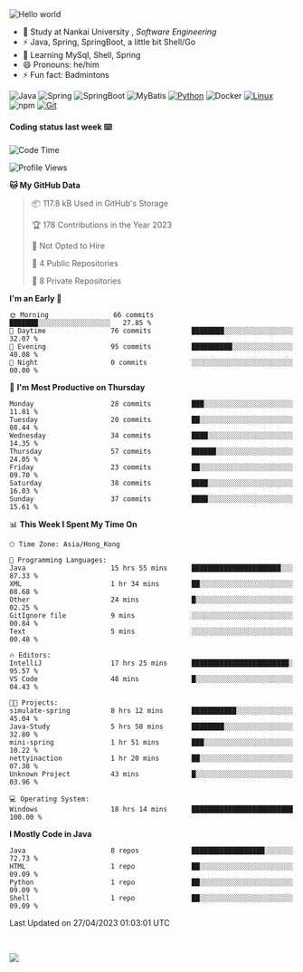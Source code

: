 

<img src="https://raw.githubusercontent.com/sagar-viradiya/sagar-viradiya/master/resources/banner.png" alt="Hello world">


<br/>


- 🍻  Study at Nankai University , _Software Engineering_
- ⚡  Java, Spring, SpringBoot, a little bit Shell/Go
- 🌱 Learning MySql, Shell, Spring
- 😄 Pronouns: he/him
- ⚡ Fun fact: Badmintons

![Java](https://img.shields.io/badge/-Java-007396?style=flat-square&logo=java&logoColor=ffffff)
![Spring](https://img.shields.io/badge/-Spring-green)
![SpringBoot](https://img.shields.io/badge/-SpringBoot-green)
![MyBatis](https://img.shields.io/badge/-MyBatis-yellowgreen)
[![Python](https://img.shields.io/badge/-Python-3776AB?style=flat-square&logo=python&logoColor=ffffff)](https://www.python.org/)
![Docker](https://img.shields.io/badge/Docker-2496ED?style=flat-square&logo=docker&logoColor=ffffff)
[![Linux](https://img.shields.io/badge/-Linux-333333?style=flat-square&logo=linux&logoColor=white)](https://www.linuxfoundation.org/)
![npm](https://img.shields.io/badge/-NPM-CB3837?style=flat-square&logo=npm&logoColor=white)
[![Git](https://img.shields.io/badge/-Git-f05032?style=flat-square&logo=git&logoColor=white)](https://git-scm.com/)

#### Coding status last week ⌨️

<!--START_SECTION:waka-->
![Code Time](http://img.shields.io/badge/Code%20Time-148%20hrs%2040%20mins-blue)

![Profile Views](http://img.shields.io/badge/Profile%20Views-10-blue)

**🐱 My GitHub Data** 

> 📦 117.8 kB Used in GitHub's Storage 
 > 
> 🏆 178 Contributions in the Year 2023
 > 
> 🚫 Not Opted to Hire
 > 
> 📜 4 Public Repositories 
 > 
> 🔑 8 Private Repositories 
 > 
**I'm an Early 🐤** 

```text
🌞 Morning                66 commits          ███████░░░░░░░░░░░░░░░░░░   27.85 % 
🌆 Daytime                76 commits          ████████░░░░░░░░░░░░░░░░░   32.07 % 
🌃 Evening                95 commits          ██████████░░░░░░░░░░░░░░░   40.08 % 
🌙 Night                  0 commits           ░░░░░░░░░░░░░░░░░░░░░░░░░   00.00 % 
```
📅 **I'm Most Productive on Thursday** 

```text
Monday                   28 commits          ███░░░░░░░░░░░░░░░░░░░░░░   11.81 % 
Tuesday                  20 commits          ██░░░░░░░░░░░░░░░░░░░░░░░   08.44 % 
Wednesday                34 commits          ████░░░░░░░░░░░░░░░░░░░░░   14.35 % 
Thursday                 57 commits          ██████░░░░░░░░░░░░░░░░░░░   24.05 % 
Friday                   23 commits          ██░░░░░░░░░░░░░░░░░░░░░░░   09.70 % 
Saturday                 38 commits          ████░░░░░░░░░░░░░░░░░░░░░   16.03 % 
Sunday                   37 commits          ████░░░░░░░░░░░░░░░░░░░░░   15.61 % 
```


📊 **This Week I Spent My Time On** 

```text
🕑︎ Time Zone: Asia/Hong_Kong

💬 Programming Languages: 
Java                     15 hrs 55 mins      ██████████████████████░░░   87.33 % 
XML                      1 hr 34 mins        ██░░░░░░░░░░░░░░░░░░░░░░░   08.68 % 
Other                    24 mins             █░░░░░░░░░░░░░░░░░░░░░░░░   02.25 % 
GitIgnore file           9 mins              ░░░░░░░░░░░░░░░░░░░░░░░░░   00.84 % 
Text                     5 mins              ░░░░░░░░░░░░░░░░░░░░░░░░░   00.48 % 

🔥 Editors: 
IntelliJ                 17 hrs 25 mins      ████████████████████████░   95.57 % 
VS Code                  48 mins             █░░░░░░░░░░░░░░░░░░░░░░░░   04.43 % 

🐱‍💻 Projects: 
simulate-spring          8 hrs 12 mins       ███████████░░░░░░░░░░░░░░   45.04 % 
Java-Study               5 hrs 58 mins       ████████░░░░░░░░░░░░░░░░░   32.80 % 
mini-spring              1 hr 51 mins        ███░░░░░░░░░░░░░░░░░░░░░░   10.22 % 
nettyinaction            1 hr 20 mins        ██░░░░░░░░░░░░░░░░░░░░░░░   07.38 % 
Unknown Project          43 mins             █░░░░░░░░░░░░░░░░░░░░░░░░   03.96 % 

💻 Operating System: 
Windows                  18 hrs 14 mins      █████████████████████████   100.00 % 
```

**I Mostly Code in Java** 

```text
Java                     8 repos             ██████████████████░░░░░░░   72.73 % 
HTML                     1 repo              ██░░░░░░░░░░░░░░░░░░░░░░░   09.09 % 
Python                   1 repo              ██░░░░░░░░░░░░░░░░░░░░░░░   09.09 % 
Shell                    1 repo              ██░░░░░░░░░░░░░░░░░░░░░░░   09.09 % 
```




 Last Updated on 27/04/2023 01:03:01 UTC
<!--END_SECTION:waka-->

<br/>

![](https://github-profile-trophy.vercel.app/?username=quincysky&column=7)







